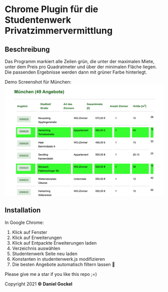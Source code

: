 # Chrome Plugin für die Studentenwerk Privatzimmervermittlung

## Beschreibung

Das Programm markiert alle Zeilen grün, die unter der maximalen Miete, unter dem Preis pro Quadratmeter und über der minimalen Fläche liegen. Die passenden Ergebnisse werden dann mit grüner Farbe hinterlegt.

Demo Screenshot für München:
<img src='demo-images/screenshot.png'>

## Installation

In Google Chrome:
1. Klick auf Fenster
2. Klick auf Erweiterungen
3. Klick auf Entpackte Erweiterungen laden
4. Verzeichnis auswählen
5. Studentenwerk Seite neu laden
6. Konstanten in studentenwerk.js modifizieren
7. Die besten Angebote automatisch filtern lassen  🎉


Please give me a star if you like this repo ;=)

Copyright 2021 **© Daniel Gockel**
